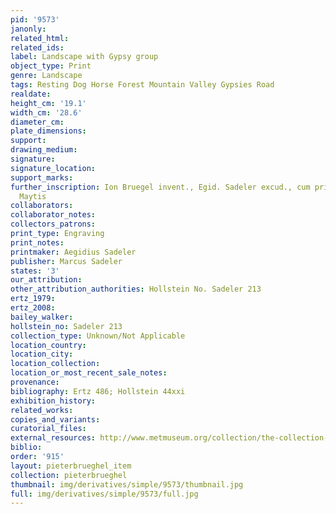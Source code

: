 ```yaml
---
pid: '9573'
janonly: 
related_html: 
related_ids: 
label: Landscape with Gypsy group
object_type: Print
genre: Landscape
tags: Resting Dog Horse Forest Mountain Valley Gypsies Road
realdate: 
height_cm: '19.1'
width_cm: '28.6'
diameter_cm: 
plate_dimensions: 
support: 
drawing_medium: 
signature: 
signature_location: 
support_marks: 
further_inscription: Ion Bruegel invent., Egid. Sadeler excud., cum priuil. Sac caes.
  Maytis
collaborators: 
collaborator_notes: 
collectors_patrons: 
print_type: Engraving
print_notes: 
printmaker: Aegidius Sadeler
publisher: Marcus Sadeler
states: '3'
our_attribution: 
other_attribution_authorities: Hollstein No. Sadeler 213
ertz_1979: 
ertz_2008: 
bailey_walker: 
hollstein_no: Sadeler 213
collection_type: Unknown/Not Applicable
location_country: 
location_city: 
location_collection: 
location_or_most_recent_sale_notes: 
provenance: 
bibliography: Ertz 486; Hollstein 44xxi
exhibition_history: 
related_works: 
copies_and_variants: 
curatorial_files: 
external_resources: http://www.metmuseum.org/collection/the-collection-online/search/398980
biblio: 
order: '915'
layout: pieterbrueghel_item
collection: pieterbrueghel
thumbnail: img/derivatives/simple/9573/thumbnail.jpg
full: img/derivatives/simple/9573/full.jpg
---
```

